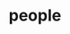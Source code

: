 ---
layout: people
title: people
people:
  - name: Kate Mills
    image: Kate.jpg
    email: klmills@uoregon.edu
    body: Kate (she/her) is the PI of the Developing Brains in Context Lab. She is a first generation student from Louisville KY and received her PhD from University College London in 2015. [CV](/assets/papers/KathrynLMills_CV.pdf)
  - name: Lucy Whitmore
    image: Lucy.png
    email: lwhitmor@uoregon.edu
    body: Lucy Whitmore is the lab manager of the Developing Brains in Context Lab. She recently graduated from UC Berkeley with a degree in Cognitive Science. She is interested in how adolescents create flexible behavioral strategies to navigate the world around them, and how these strategies may be affected by social connections and their environment. [CV](/assets/papers/WhitmoreCVSept2020.pdf)
  - name: Theresa Cheng
    image: Theresa.png
    email: tcheng@uoregon.edu
    body: Theresa Cheng is an *ABD* doctoral student in Developmental Psychology at the University of Oregon. She received her BA in Philosophy and BS in Biology at California State University, Los Angeles, and also holds an EdM in Mind, Brain, and Education from the Harvard Graduate School of Education. She is primarily interested in understanding how adolescence may be a sensitive period of enhanced plasticity for social learning. This question has led her to examine puberty, stress, and different types of peer interactions in relation to the developing brain. A former middle and high school teacher, she is interested in the implications of developmental science in clinical and educational contexts. Outside of the lab, she enjoys the gorgeous greenery of Oregon and dabbles in cooking, language learning, and modern dance.
  - name: Karlena Ochoa
    image: Karlena.png
    email: kochoa@uoregon.edu
    body: Karlena Ochoa is a 4th year PhD student in the developmental psychology program at the University of Oregon. Her research interests broadly focus on children’s social-cognitive development during the preschool years. She is especially interested in children’s moral development. More recently she has examined prosocial behaviors in friendship groups during adolescence. Before coming to University of Oregon, Karlena finished her BA in 2014 and MA at California State University San Marcos. 
  - name: Akhila Nekkanti
    image: Akhila.png
    email: akhilan@uoregon.edu
    body: Akhila Nekkanti came to the Prevention Science doctoral program with a B.S. in Neuroscience and is currently studying under the mentorship of Dr. Elizabeth Skowron in the Family Biobehavioral Health Lab. Her current research examines the impacts of early adversity on children’s executive functioning capacities and resting-state neural activity. Akhila is co-mentored by Dr. Mills on her OSLER TL1 project examining the impacts of an intensive, practice-based intervention (i.e., PCIT) on children’s functional brain organization. Her long-term goal is to delineate the type and extent of environmental enrichment necessary for enhancing lasting change in self-regulatory capacity in children facing early caregiving adversity and trauma.
  - name: Victoria Guazzelli Williamson
    image: Victoria.png
    email: vgw@uoregon.edu
    body: Victoria is a second-year clinical psychology PhD student interested in social cognitive and brain development across adolescence, with an emphasis on how this development impacts mental health (such as internalizing disorders) and physical health (such as obesity). Victoria takes a mixed methods approach to this research blending experimental with longitudinal and observational work and using tools such as task-based fMRI, clinical interviews, and ecological momentary assessment to form a holistic understanding of this development. Victoria’s most recent work focuses on how adolescents’ views of others interact with their understanding of themselves--and how facets of this cross-talk may relate to risk for internalizing disorders. A long-term goal of her research is to develop interventions and influence policies that equitably promote positive development, wellbeing, and health for all adolescents. [CV](/assets/papers/Guazzelli_Williamson_CV.pdf)
  - name: Elizabeth McNeilly
    image: Elizabeth.jpg
    email: emcneill@uoregon.edu
    body: Elizabeth McNeilly is a second-year doctoral student in Clinical Psychology at the University of Oregon, focusing on the intersection of adolescent development and internalizing psychopathology. In collaboration with Dr. Mills and researchers at UCLA and UC Berkeley, Elizabeth is currently investigating the role of neural and behavioral reward processes in the association of early puberty and internalizing symptoms in the ABCD Study. Under the supervision of Dr. Mills and Dr. Nick Allen, Elizabeth is also exploring linguistic features in daily digital social communication and the associations with well-being and internalizing symptoms in adolescent girls. An overarching aim of her work is to explore the social, cognitive, and affective processes that undergo immense development in the brain during adolescence, conferring potential risk for internalizing psychopathology, but also an opportunity for targeted intervention and the improvement of adolescents’ well-being.
  - name: Clare McCann
    image: Clare.png
    email: cmccann2@uoregon.edu
    body: Clare graduated June of 2020 from the University of Oregon with honors in Psychology, minors in Special Education and Women's Gender & Sexuality Studies. Her research interests include (1) understanding the impact of early life stress on mental health, academic performance, and self-perception and (2) identifying the best ways to support academic competence and confidence in children and adolescents who have experienced adversity, and/or have been diagnosed with neurodevelopmental disorders or mental illness. Clare’s pronouns are she/her/hers.
  - name: Jeya Anandakumar
    image: Jeya.jpg
    email: anandakumar.jeya@gmail.com
    body: Jeya Anandakumar is an undergraduate student at Portland State University in Portland, Oregon. Jeya and Kate began working together when Kate was a post-doc at OHSU, while Jeya was still in high school. Jeya is majoring in biology and minoring in chemistry with a focus on neuroscience. Her research interest include developmental neuroscience and neurogenetics. In her free time, she enjoys playing the flute and taking dance classes.
  - name: Natasha Freudmann
    image: Natasha.jpg
    email: natashaf@uoregon.edu
    body: Natasha is an undergraduate research assistant in the Developing Brains in Context Lab. She is a senior in the psychology program at the University of Oregon, and is minoring in ethnic studies. Her research interests include developmental psychology, specifically the impact of early childhood adversity on development and mental health in at-risk populations. In her free time, she enjoys riding her bike and doing yoga.
---